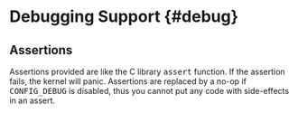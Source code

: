 Debugging Support                        {#debug}
=================


Assertions
----------

Assertions provided are like the C library <tt>assert</tt> function. If the assertion fails, the
kernel will panic. Assertions are replaced by a no-op if <tt>CONFIG_DEBUG</tt> is disabled, thus you
cannot put any code with side-effects in an assert.
